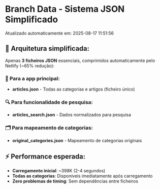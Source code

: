 # Branch Data - Sistema JSON Simplificado
Atualizado automaticamente em: 2025-08-17 11:51:56

## 🎯 Arquitetura simplificada:
Apenas **3 ficheiros JSON** essenciais, comprimidos automaticamente pelo Netlify (~65% redução):

### 📱 Para a app principal:
- **articles.json** - Todas as categorias e artigos (ficheiro único)

### 🔍 Para funcionalidade de pesquisa:
- **articles_search.json** - Dados normalizados para pesquisa

### 🗂️ Para mapeamento de categorias:
- **original_categories.json** - Mapeamento de categorias originais

## ⚡ Performance esperada:
- **Carregamento inicial**: ~398K (2-4 segundos)
- **Todas as categorias**: Disponíveis imediatamente após carregamento
- **Zero problemas de timing**: Sem dependências entre ficheiros
